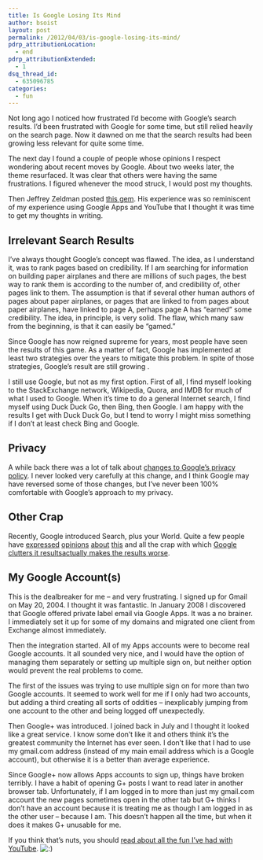 ```yaml
---
title: Is Google Losing Its Mind
author: bsoist
layout: post
permalink: /2012/04/03/is-google-losing-its-mind/
pdrp_attributionLocation:
  - end
pdrp_attributionExtended:
  - 1
dsq_thread_id:
  - 635096785
categories:
  - fun
---
```

Not long ago I noticed how frustrated I&#8217;d become with Google&#8217;s search results. I&#8217;d been frustrated with Google for some time, but still relied heavily on the search page. Now it dawned on me that the search results had been growing less relevant for quite some time.

The next day I found a couple of people whose opinions I respect wondering about recent moves by Google. About two weeks later, the theme resurfaced. It was clear that others were having the same frustrations. I figured whenever the mood struck, I would post my thoughts.

Then Jeffrey Zeldman posted [this gem][1]. His experience was so reminiscent of my experience using Google Apps and YouTube that I thought it was time to get my thoughts in writing.

## Irrelevant Search Results

I&#8217;ve always thought Google&#8217;s concept was flawed. The idea, as I understand it, was to rank pages based on credibility. If I am searching for information on building paper airplanes and there are millions of such pages, the best way to rank them is according to the number of, and credibility of, other pages link to them. The assumption is that if several other human authors of pages about paper airplanes, or pages that are linked to from pages about paper airplanes, have linked to page A, perhaps page A has &#8220;earned&#8221; some credibility. The idea, in principle, is very solid. The flaw, which many saw from the beginning, is that it can easily be &#8220;gamed.&#8221;

Since Google has now reigned supreme for years, most people have seen the results of this game. As a matter of fact, Google has implemented at least two strategies over the years to mitigate this problem. In spite of those strategies, Google&#8217;s result are still growing .

I still use Google, but not as my first option. First of all, I find myself looking to the StackExchange network, Wikipedia, Quora, and IMDB for much of what I used to Google. When it&#8217;s time to do a general Internet search, I find myself using Duck Duck Go, then Bing, then Google. I am happy with the results I get with Duck Duck Go, but I tend to worry I might miss something if I don&#8217;t at least check Bing and Google.

## Privacy

A while back there was a lot of talk about [changes to Google&#8217;s privacy policy][2]. I never looked very carefully at this change, and I think Google may have reversed some of those changes, but I&#8217;ve never been 100% comfortable with Google&#8217;s approach to my privacy.

## Other Crap

Recently, Google introduced Search, plus your World. Quite a few people have [expressed][3] [opinions][4] [about][5] [this][6] and all the crap with which [Google clutters it resultsactually makes the results worse][7].

## My Google Account(s)

This is the dealbreaker for me &#8211; and very frustrating. I signed up for Gmail on May 20, 2004. I thought it was fantastic. In January 2008 I discovered that Google offered private label email via Google Apps. It was a no brainer. I immediately set it up for some of my domains and migrated one client from Exchange almost immediately.

Then the integration started. All of my Apps accounts were to become real Google accounts. It all sounded very nice, and I would have the option of managing them separately or setting up multiple sign on, but neither option would prevent the real problems to come.

The first of the issues was trying to use multiple sign on for more than two Google accounts. It seemed to work well for me if I only had two accounts, but adding a third creating all sorts of oddities &#8211; inexplicably jumping from one account to the other and being logged off unexpectedly.

Then Google+ was introduced. I joined back in July and I thought it looked like a great service. I know some don&#8217;t like it and others think it&#8217;s the greatest community the Internet has ever seen. I don&#8217;t like that I had to use my gmail.com address (instead of my main email address which is a Google account), but otherwise it is a better than average experience.

Since Google+ now allows Apps accounts to sign up, things have broken terribly. I have a habit of opening G+ posts I want to read later in another browser tab. Unfortunately, if I am logged in to more than just my gmail.com account the new pages sometimes open in the other tab but G+ thinks I don&#8217;t have an account because it is treating me as though I am logged in as the other user &#8211; because I am. This doesn&#8217;t happen all the time, but when it does it makes G+ unusable for me.

If you think that&#8217;s nuts, you should [read about all the fun I&#8217;ve had with YouTube][8]. <img src='http://archive.whsjr.soistmann.com/oped/wp-includes/images/smilies/icon_smile.gif' alt=':)' class='wp-smiley' />

 [1]: http://www.zeldman.com/2012/03/23/why-i-am-letting-my-google-io-invitation-expire/
 [2]: http://www.washingtonpost.com/business/technology/google-tracks-consumers-across-products-users-cant-opt-out/2012/01/24/gIQArgJHOQ_story.html
 [3]: http://searchengineland.com/google-plus-connections-are-the-new-link-107985?utm_source=feedburner&utm_medium=feed&utm_campaign=feed
 [4]: http://www.stevenlevy.com/index.php/01/12/is-too-much-plus-is-a-minus-for-google
 [5]: http://news.cnet.com/8301-1023_3-57358850-93/why-google-is-ditching-search/
 [6]: http://pandodaily.com/2012/01/24/larry-page-to-googlers-if-you-dont-get-spyw-work-somewhere-else/
 [7]: http://scripting.com/stories/2012/01/12/couldBingSeriouslyChalleng.html
 [8]: http://archive.whsjr.soistmann.com/work/2012/04/03/google-accounts-nonsense/
